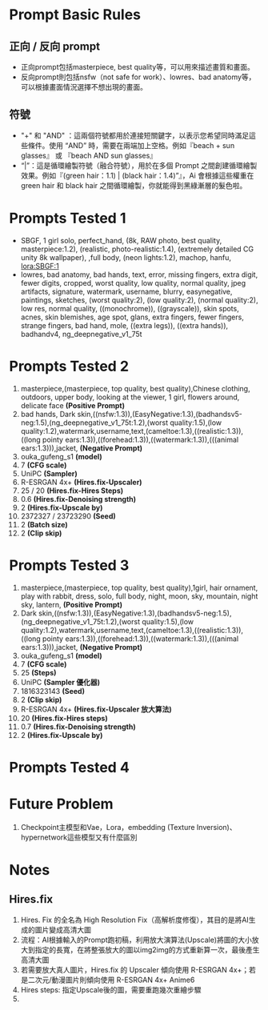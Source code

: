 # Prompt Basic Rules
## 正向 / 反向 prompt
* 正向prompt包括masterpiece, best quality等，可以用來描述畫質和畫面。
* 反向prompt則包括nsfw（not safe for work）、lowres、bad anatomy等，可以根據畫面情況選擇不想出現的畫面。

## 符號
* "+" 和 "AND" ：這兩個符號都用於連接短關鍵字，以表示您希望同時滿足這些條件。使用 “AND” 時，需要在兩端加上空格。例如『beach + sun glasses』 或 『beach AND sun glasses』
* “|”：這是循環繪製符號（融合符號），用於在多個 Prompt 之間創建循環繪製效果。例如『(green hair：1.1) | (black hair：1.4)”』，Ai 會根據這些權重在 green hair 和 black hair 之間循環繪製，你就能得到黑綠漸層的髮色啦。

# Prompts Tested 1
* SBGF, 1 girl solo, perfect_hand, (8k, RAW photo, best quality, masterpiece:1.2), (realistic, photo-realistic:1.4), (extremely detailed CG unity 8k wallpaper), ,full body, (neon lights:1.2), machop, hanfu, <lora:SBGF:1>
* lowres, bad anatomy, bad hands, text, error, missing fingers, extra digit, fewer digits, cropped, worst quality, low quality, normal quality, jpeg artifacts, signature, watermark, username, blurry, easynegative, paintings, sketches, (worst quality:2), (low quality:2), (normal quality:2), low res, normal quality, ((monochrome)), ((grayscale)), skin spots, acnes, skin blemishes, age spot, glans, extra fingers, fewer fingers, strange fingers, bad hand, mole, ((extra legs)), ((extra hands)), badhandv4, ng_deepnegative_v1_75t

# Prompts Tested 2
1. masterpiece,(masterpiece, top quality, best quality),Chinese clothing, outdoors, upper body, looking at the viewer, 1 girl, flowers around, delicate face **(Positive Prompt)**
2. bad hands, Dark skin,((nsfw:1.3)),(EasyNegative:1.3),(badhandsv5-neg:1.5),(ng_deepnegative_v1_75t:1.2),(worst quality:1.5),(low quality:1.2),watermark,username,text,(cameltoe:1.3),((realistic:1.3)),((long pointy ears:1.3)),((forehead:1.3)),((watermark:1.3)),(((animal ears:1.3))),jacket, **(Negative Prompt)**
3. ouka_gufeng_s1 **(model)**
4. 7 **(CFG scale)**
5. UniPC **(Sampler)**
6. R-ESRGAN 4x+ **(Hires.fix-Upscaler)**
7. 25 / 20 **(Hires.fix-Hires Steps)**
8. 0.6 **(Hires.fix-Denoising strength)**
9. 2 **(Hires.fix-Upscale by)**
10. 2372327 / 23723290 **(Seed)**
11. 2 **(Batch size)**
12. 2 **(Clip skip)**

# Prompts Tested 3
1. masterpiece,(masterpiece, top quality, best quality),1girl, hair ornament, play with rabbit, dress,  solo, full body, night, moon, sky, mountain, night sky, lantern, **(Positive Prompt)**
2. Dark skin,((nsfw:1.3)),(EasyNegative:1.3),(badhandsv5-neg:1.5),(ng_deepnegative_v1_75t:1.2),(worst quality:1.5),(low quality:1.2),watermark,username,text,(cameltoe:1.3),((realistic:1.3)),((long pointy ears:1.3)),((forehead:1.3)),((watermark:1.3)),(((animal ears:1.3))),jacket, **(Negative Prompt)**
3. ouka_gufeng_s1 **(model)**
4. 7 **(CFG scale)**
5. 25 **(Steps)**
6. UniPC **(Sampler 優化器)**
7. 1816323143 **(Seed)**
8. 2 **(Clip skip)**
9. R-ESRGAN 4x+ **(Hires.fix-Upscaler 放大算法)**
10. 20 **(Hires.fix-Hires steps)**
11. 0.7 **(Hires.fix-Denoising strength)**
12. 2 **(Hires.fix-Upscale by)** 

# Prompts Tested 4


# Future Problem
1. Checkpoint主模型和Vae，Lora，embedding (Texture Inversion)、hypernetwork這些模型又有什麼區別

# Notes
## Hires.fix
1. Hires. Fix 的全名為 High Resolution Fix（高解析度修復），其目的是將AI生成的圖片變成高清大圖
2. 流程：AI根據輸入的Prompt跑初稿，利用放大演算法(Upscale)將圖的大小放大到指定的長寬，在將整張放大的圖以img2img的方式重新算一次，最後產生高清大圖 
3. 若需要放大真人圖片，Hires.fix 的 Upscaler 傾向使用 R-ESRGAN 4x+；若是二次元/動漫圖片則傾向使用 R-ESRGAN 4x+ Anime6
4. Hires steps: 指定Upscale後的圖，需要重跑幾次重繪步驟
5. 
